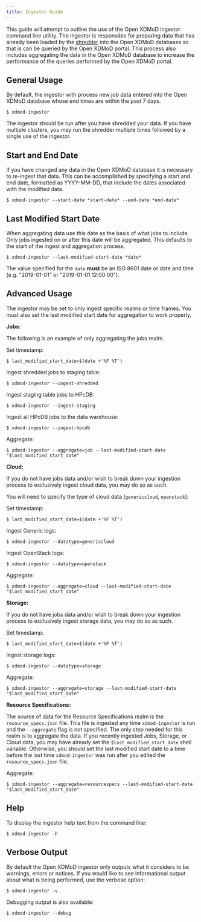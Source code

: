 ```yaml
---
title: Ingestor Guide
---
```


This guide will attempt to outline the use of the Open XDMoD ingestor
command line utility.  The ingestor is responsible for preparing data
that has already been loaded by the [shredder](shredder.html) into the
Open XDMoD databases so that is can be queried by the Open XDMoD portal.
This process also includes aggregating the data in the Open XDMoD
database to increase the performance of the queries performed by the
Open XDMoD portal.

General Usage
-------------

By default, the ingestor with process new job data entered into the
Open XDMoD database whose end times are within the past 7 days.

    $ xdmod-ingestor

The ingestor should be run after you have shredded your data.  If you
have multiple clusters, you may run the shredder multiple times followed
by a single use of the ingestor.

Start and End Date
------------------

If you have changed any data in the Open XDMoD database it is necessary
to re-ingest that data.  This can be accomplished by specifying a start
and end date, formatted as YYYY-MM-DD, that include the dates
associated with the modified data.

    $ xdmod-ingestor --start-date *start-date* --end-date *end-date*

Last Modified Start Date
------------------

When aggregating data use this date as the basis of what jobs to include.
Only jobs ingested on or after this date will be aggregated.
This defaults to the start of the ingest and aggregation process.

    $ xdmod-ingestor --last-modified-start-date *date*

The value specified for the `date` **must** be an ISO 8601 date or date and
time (e.g. "2019-01-01" or "2019-01-01 12:00:00").

Advanced Usage
--------------

The ingestor may be set to only ingest specific realms or time frames.  You
must also set the last modified start date for aggregation to work properly.

**Jobs:**

The following is an example of only aggregating the jobs realm.

Set timestamp:

    $ last_modified_start_date=$(date +'%F %T')

Ingest shredded jobs to staging table:

    $ xdmod-ingestor --ingest-shredded

Ingest staging table jobs to HPcDB:

    $ xdmod-ingestor --ingest-staging

Ingest all HPcDB jobs to the data warehouse:

    $ xdmod-ingestor --ingest-hpcdb

Aggregate:

    $ xdmod-ingestor --aggregate=job --last-modified-start-date "$last_modified_start_date"

**Cloud:**

If you do not have jobs data and/or wish to break down your ingestion process to
exclusively ingest cloud data, you may do so as such.

You will need to specify the type of cloud data (`genericcloud`, `openstack`):

Set timestamp:

    $ last_modified_start_date=$(date +'%F %T')

Ingest Generic logs:

    $ xdmod-ingestor --datatype=genericcloud

Ingest OpenStack logs:

    $ xdmod-ingestor --datatype=openstack

Aggregate:

    $ xdmod-ingestor --aggregate=cloud --last-modified-start-date "$last_modified_start_date"

**Storage:**

If you do not have jobs data and/or wish to break down your ingestion process to
exclusively ingest storage data, you may do so as such.

Set timestamp:

    $ last_modified_start_date=$(date +'%F %T')

Ingest storage logs:

    $ xdmod-ingestor --datatype=storage

Aggregate:

    $ xdmod-ingestor --aggregate=storage --last-modified-start-date "$last_modified_start_date"

**Resource Specifications:**

The source of data for the Resource Specifications realm is the `resource_specs.json` file. This
file is ingested any time `xdmod-ingestor` is run and the `--aggregate` flag is not specified. The
only step needed for this realm is to aggregate the data. If you recently ingested Jobs, Storage,
or Cloud data, you may have already set the `$last_modified_start_date` shell variable. Otherwise,
you should set the last modified start date to a time before the last time `xdmod-ingestor` was
run after you edited the `resource_specs.json` file.

Aggregate:

    $ xdmod-ingestor --aggregate=resourcespecs --last-modified-start-date "$last_modified_start_date"

Help
----

To display the ingestor help text from the command line:

    $ xdmod-ingestor -h

Verbose Output
--------------

By default the Open XDMoD ingestor only outputs what it considers to be
warnings, errors or notices. If you would like to see informational
output about what is being performed, use the verbose option:

    $ xdmod-ingestor -v

Debugging output is also available:

    $ xdmod-ingestor --debug
